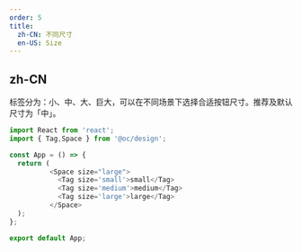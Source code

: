 ```yaml
---
order: 5
title:
  zh-CN: 不同尺寸
  en-US: Size
---
```


## zh-CN

标签分为：小、中、大、巨大，可以在不同场景下选择合适按钮尺寸。推荐及默认尺寸为「中」。


```js
import React from 'react';
import { Tag,Space } from '@oc/design';

const App = () => {
  return (
          <Space size="large">
            <Tag size='small'>small</Tag>
            <Tag size='medium'>medium</Tag>
            <Tag size='large'>large</Tag>
          </Space>
  );
};

export default App;
```
